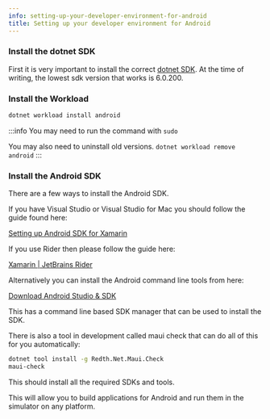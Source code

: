 ```yaml
---
info: setting-up-your-developer-environment-for-android
title: Setting up your developer environment for Android
---
```


### Install the dotnet SDK

First it is very important to install the correct [dotnet SDK](https://dotnet.microsoft.com/en-us/download/dotnet/6.0). At the time of writing, the lowest sdk version that works is 6.0.200.

### Install the Workload

```bash
dotnet workload install android
```

:::info
You may need to run the command with `sudo`

You may also need to uninstall old versions. `dotnet workload remove android`
:::

### Install the Android SDK

There are a few ways to install the Android SDK.

If you have Visual Studio or Visual Studio for Mac you should follow the guide found here:

[Setting up Android SDK for Xamarin](https://docs.microsoft.com/en-us/xamarin/android/get-started/installation/android-sdk)

If you use Rider then please follow the guide here:

[Xamarin | JetBrains Rider](https://www.jetbrains.com/help/rider/Xamarin.html)

Alternatively you can install the Android command line tools from here:

[Download Android Studio & SDK](https://developer.android.com/studio#command-tools)

This has a command line based SDK manager that can be used to install the SDK.

There is also a tool in development called maui check that can do all of this for you automatically:

```bash
dotnet tool install -g Redth.Net.Maui.Check
maui-check
```

This should install all the required SDKs and tools.



This will allow you to build applications for Android and run them in the simulator on any platform.